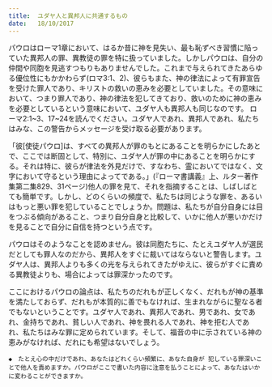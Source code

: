 ```yaml
---
title:  ユダヤ人と異邦人に共通するもの
date:   18/10/2017
---
```


パウロはローマ1章において、はるか昔に神を見失い、最も恥ずべき習慣に陥っていた異邦人の罪、異教徒の罪を特に扱っていました。しかしパウロは、自分の仲間や同胞を見逃すつもりもありませんでした。これまで与えられてきたあらゆる優位性にもかかわらず(ロマ3:1、2)、彼らもまた、神の律法によって有罪宣告を受けた罪人であり、キリストの救いの恵みを必要としていました。その意味において、つまり罪人であり、神の律法を犯してきており、救いのために神の恵みを必要としているという意味において、ユダヤ人も異邦人も同じなのです。
ローマ2:1~3、17~24を読んでください。ユダヤ人であれ、異邦人であれ、私たちはみな、この警告からメッセージを受け取る必要があります。

「彼[使徒パウロ]は、すべての異邦人が罪のもとにあることを明らかにしたあとで、ここでは断固として、特別に、ユダヤ人が罪の中にあることを明らかにする。それは特に、彼らが律法を外見だけで、すなわち、霊においてではなく、文字において守るという理由によってである。」(『ローマ書講義』上、ルター著作集第二集829、31ページ)他人の罪を見て、それを指摘することは、しばしばとても簡単です。しかし、どのくらいの頻度で、私たちは同じような罪を、あるいはもっと悪い罪を犯していることでしょうか。問題は、私たちが自分自身には目をつぶる傾向があること、つまり自分自身と比較して、いかに他人が悪いかだけを見ることで自分に自信を持つという点です。

パウロはそのようなことを認めません。彼は同胞たちに、たとえユダヤ人が選民だとしても罪人なのだから、異邦人をすぐに裁いてはならないと警告します。ユダヤ人は、異邦人よりも多くの光を与えられてきたがゆえに、彼らがすぐに責める異教徒よりも、場合によっては罪深かったのです。

ここにおけるパウロの論点は、私たちのだれもが正しくなく、だれもが神の基準を満たしておらず、だれもが本質的に善でもなければ、生まれながらに聖なる者でもないということです。ユダヤ人であれ、異邦人であれ、男であれ、女であれ、金持ちであれ、貧しい人であれ、神を畏れる人であれ、神を拒む人であれ、私たちはみな罪に定められています。そして、福音の中に示されている神の恵みがなければ、だれにも希望はないでしょう。

`◆　たとえ心の中だけであれ、あなたはどれくらい頻繁に、あなた自身が
犯している罪深いことで他人を責めますか。パウロがここで書いた内容に注意を払うことによって、あなたはいかに変わることができますか。`
